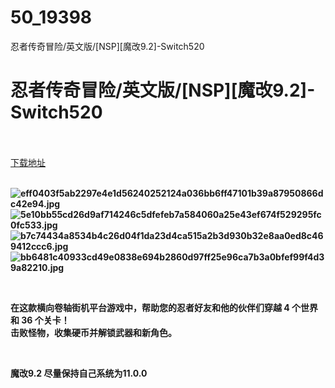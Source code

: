 # 50_19398
忍者传奇冒险/英文版/[NSP][魔改9.2]-Switch520
# 忍者传奇冒险/英文版/[NSP][魔改9.2]-Switch520
 <br/></br>
[下载地址](https://www.switch520.cc/article/19398 "下载地址")
<br/></br>

<p><strong><img title="eff0403f5ab2297e4e1d56240252124a036bb6ff47101b39a87950866dc42e94.jpg" src="https://www.switch520.cc/muke_img/2021_06_30_25a6736205465.jpg" alt="eff0403f5ab2297e4e1d56240252124a036bb6ff47101b39a87950866dc42e94.jpg"></strong><br>
<strong><img title="5e10bb55cd26d9af714246c5dfefeb7a584060a25e43ef674f529295fc0fc533.jpg" src="https://www.switch520.cc/muke_img/2021_06_30_beab07bc43586.jpg" alt="5e10bb55cd26d9af714246c5dfefeb7a584060a25e43ef674f529295fc0fc533.jpg"></strong><br>
<strong><img title="b7c74434a8534b4c26d04f1da23d4ca515a2b3d930b32e8aa0ed8c469412ccc6.jpg" src="https://www.switch520.cc/muke_img/2021_06_30_4d3c702953636.jpg" alt="b7c74434a8534b4c26d04f1da23d4ca515a2b3d930b32e8aa0ed8c469412ccc6.jpg"></strong><br>
<strong><img title="bb6481c40933cd49e0838e694b2860d97ff25e96ca7b3a0bfef99f4d39a82210.jpg" src="https://www.switch520.cc/muke_img/2021_06_30_7b914f4b8d735.jpg" alt="bb6481c40933cd49e0838e694b2860d97ff25e96ca7b3a0bfef99f4d39a82210.jpg"></strong></p>
<p>&nbsp;</p>
<p><strong>在这款横向卷轴街机平台游戏中，帮助您的忍者好友和他的伙伴们穿越 4 个世界和 36 个关卡！</strong><br>
<strong>击败怪物，收集硬币并解锁武器和新角色。</strong></p>
<p><strong>&nbsp;</strong></p>
<p><strong>魔改9.2 尽量保持自己系统为11.0.0</strong></p>

